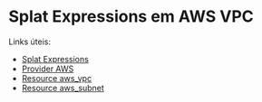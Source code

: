 # Splat Expressions em AWS VPC

Links úteis:

- [Splat Expressions](https://www.terraform.io/language/expressions/splat)
- [Provider AWS](https://registry.terraform.io/providers/hashicorp/aws/latest/docs)
- [Resource aws_vpc](https://registry.terraform.io/providers/hashicorp/aws/latest/docs/resources/vpc)
- [Resource aws_subnet](https://registry.terraform.io/providers/hashicorp/aws/latest/docs/resources/subnet)